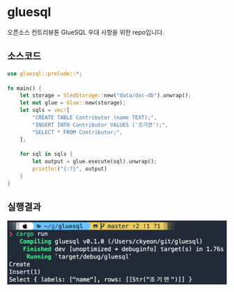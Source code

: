 # gluesql
오픈소스 컨트리뷰톤 GlueSQL 우대 사항을 위한 repo입니다.
## 소스코드
```rust
use gluesql::prelude::*;

fn main() {
    let storage = SledStorage::new("data/doc-db").unwrap();
    let mut glue = Glue::new(storage);
    let sqls = vec![
        "CREATE TABLE Contributor (name TEXT);",
        "INSERT INTO Contributor VALUES ('조기연');",
        "SELECT * FROM Contributor;",
    ];
    
    for sql in sqls {
        let output = glue.execute(sql).unwrap();
        println!("{:?}", output)
    }
}
```
## 실행결과
![run](/Run.png)
